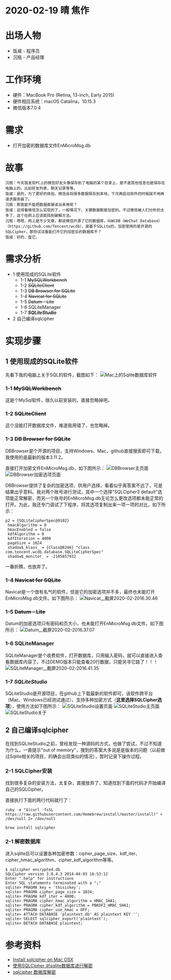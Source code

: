 <link href="http://kevinburke.bitbucket.org/markdowncss/markdown.css" rel="stylesheet"></link>
<link href="http://github.com/yrgoldteeth/darkdowncss/raw/master/darkdown.css"rel="stylesheet"></link>

# 2020-02-19 晴 焦作

# 出场人物
- 饭咸 - 程序员
- 沉瓶 - 产品经理

# 工作环境
- 硬件：MacBook Pro (Retina, 13-inch, Early 2015)
- 硬件相应系统：macOS Catalina，10.15.3
- 微信版本7.0.4


# 需求
- 打开加密的数据库文件EnMicroMsg.db

# 故事
```
沉瓶：今天我发现PC上的微信好友头像保存到了电脑的某个目录上，是不是其他信息也是保存在电脑上的，比如好友列表，聊天记录等等。
饭咸：是的，为了更好的体验，微信会将很多数据保存到本地，下次再启动软件的时候就不用再请求服务器了。
沉瓶：那我能不能把数据直接读出来用呢？
饭咸：这得看微信怎么实现的了，一般情况下，关键数据都是加密的。不过微信被人们分析的太多了，这个在网上应该能找到破解方法。
沉瓶：嗯嗯，网上是不少文章，都说微信开源了它的数据库，叫WCDB（WeChat Database）（https://github.com/Tencent/wcdb），是基于SQLite的，加密使用的是开源的SQLCipher，那你试试看能打开它的加密后的数据库不？
饭咸：好的，盘它。
```

# 需求分析
- 1 使用现成的SQLite软件
  + 1-1 ~~MySQLWorkbench~~
  + 1-2 ~~SQLiteClient~~
  + 1-3 ~~DB Browser for SQLite~~
  + 1-4 ~~Navicat for SQLite~~
  + 1-5 ~~Datum - Lite~~
  + 1-6 SQLiteManager
  + 1-7 ***SQLiteStudio***
- 2 自己编译sqlcipher

# 实现步骤
## 1 使用现成的SQLite软件
先看下我的电脑上关于SQL的软件，截图如下：
![Mac上的Sqlite数据库软件](https://ninecents.github.io/ProgrammerDairy/2020-02-19__微信加密数据库采坑/Mac上的Sqlite数据库软件__2020-02-2015.23.17.png)

### 1-1 ~~MySQLWorkbench~~
这是个MySql软件，很久以前安装的，直接忽略掉吧。
### 1-2 ~~SQLiteClient~~
这个没能打开数据库文件，难道我用错了，也忽略掉。
### 1-3 ~~DB Browser for SQLite~~
DBBrowser是个开源的项目，支持Windows、Mac，github直接搜索即可下载，我使用的是最新的版本﻿3.11.2。


直接打开加密文件EnMicroMsg.db，如下图所示：
![DBBrowser主页面](https://ninecents.github.io/ProgrammerDairy/2020-02-19__微信加密数据库采坑/DBBrowser__截屏2020-02-2016.13.30.png)
![DBBrowser加密选项页面](https://ninecents.github.io/ProgrammerDairy/2020-02-19__微信加密数据库采坑/DBBrowser__截屏2020-02-2016.14.06.png)

DBBrowser提供了复杂的加密选项，供用户选择，看着似乎离答案不远了，可是结果出乎意料。我对两个账号进行测试，其中一个选择"SQLCipher3
default"选项能正常解密，而另一个账号的EnMicroMsg.db无论怎么更改选项都未能正常的打开。为此，我还专门调试了下程序，将其选项复制出来一项一项的对比，如下所示：
```
p2 = {SQLiteCipherSpec@9102} 
 hmacAlgorithm = 0
 hmacEnabled = false
 kdfAlgorithm = 0
 kdfIteration = 4000
 pageSize = 1024
 shadow$_klass_ = {Class@8246} "class com.tencent.wcdb.database.SQLiteCipherSpec"
 shadow$_monitor_ = -2105857932
```

一番折腾，也放弃了。

### 1-4 ~~Navicat for SQLite~~
Navicat是一个很有名气的软件，但是它的加密选项并不多，最终也未能打开EnMicroMsg.db文件。如下图所示：
![Navicat__截屏2020-02-2016.30.46](https://ninecents.github.io/ProgrammerDairy/2020-02-19__微信加密数据库采坑/Navicat__截屏2020-02-2016.30.46.png)

### 1-5 ~~Datum - Lite~~
Datum的加密选项只有密码和页大小，也未能打开EnMicroMsg.db文件。如下图所示：
![Datum__截屏2020-02-2016.37.07](https://ninecents.github.io/ProgrammerDairy/2020-02-19__微信加密数据库采坑/Datum__截屏2020-02-2016.37.07.png)

### 1-6 SQLiteManager
SQLiteManager是个收费软件，打开数据库，只用输入密码，就可以直接进入查看数据库内容了，不过DEMO版本只能查看20行数据，只能另寻它路了！！！
![SQLiteManager__截屏2020-02-2016.41.35](https://ninecents.github.io/ProgrammerDairy/2020-02-19__微信加密数据库采坑/SQLiteManager__截屏2020-02-2016.41.35.png)

### 1-7 ***SQLiteStudio***
SQLiteStudio是开源项目，在github上下载最新的软件即可，该软件跨平台（Mac、Windows已经测试通过）、支持多种加密方式（**这里选择SQLCipher选项**），使用方法如下图所示：
![SQLiteStudio设置页面](https://ninecents.github.io/ProgrammerDairy/2020-02-19__微信加密数据库采坑/SQLiteStudio设置页面__截屏2020-02-2016.50.09.png)
![SQLiteStudio主页面](https://ninecents.github.io/ProgrammerDairy/2020-02-19__微信加密数据库采坑/SQLiteStudio主页面__截屏2020-02-2016.59.30.png)
![SQLiteStudio关于](https://ninecents.github.io/ProgrammerDairy/2020-02-19__微信加密数据库采坑/SQLiteStudio关于__截屏2020-02-2016.48.56.png)

## 2 自己编译sqlcipher
在找到SQLiteStudio之前，曾经发现一种源码的方式，也做了尝试，不过不知道为什么，一直提示"out of
memory"，搜到的答案大多说是是版本的问题（以前做过Sqlite相关的项目，的确会出现类似的情况），暂时记录下操作过程。

### 2-1 SQLCipher安装
找到很多复杂的安装方法，太复杂，直接放弃了，知道找到下面的代码才开始编译自己的SQLCipher。

直接执行下面的两行代码就行了：
```
ruby -e "$(curl -fsSL https://raw.githubusercontent.com/Homebrew/install/master/install)" < /dev/null 2> /dev/null

brew install sqlcipher
```

### 2-1 解密数据库
进入sqlite后可以设置各种加密参数：cipher_page_size、kdf_iter、cipher_hmac_algorithm、cipher_kdf_algorithm等等。

```
$ sqlcipher encrypted.db
SQLCipher version 3.8.4.3 2014-04-03 16:53:12
Enter ".help" for instructions
Enter SQL statements terminated with a ";"
sqlite> PRAGMA key = 'thisiskey';
sqlite> PRAGMA cipher_page_size = 1024;
sqlite> PRAGMA kdf_iter = 4000;
sqlite> PRAGMA cipher_hmac_algorithm = HMAC_SHA1;
sqlite> PRAGMA cipher_kdf_algorithm = PBKDF2_HMAC_SHA1;
sqlite> PRAGMA cipher_use_hmac = OFF;
sqlite> ATTACH DATABASE 'plaintext.db' AS plaintext KEY '';
sqlite> SELECT sqlcipher_export('plaintext');
sqlite> DETACH DATABASE plaintext;
```

###

# 参考资料
- [Install sqlcipher on Mac OSX](http://macappstore.org/sqlcipher/)
- [使用SQLCipher 对sqlite数据库进行解密](https://blog.csdn.net/tianyitianyi1/article/details/51258296)
- [sqlcipher 数据库解密](https://www.cnblogs.com/pjl1119/p/6895258.html)

